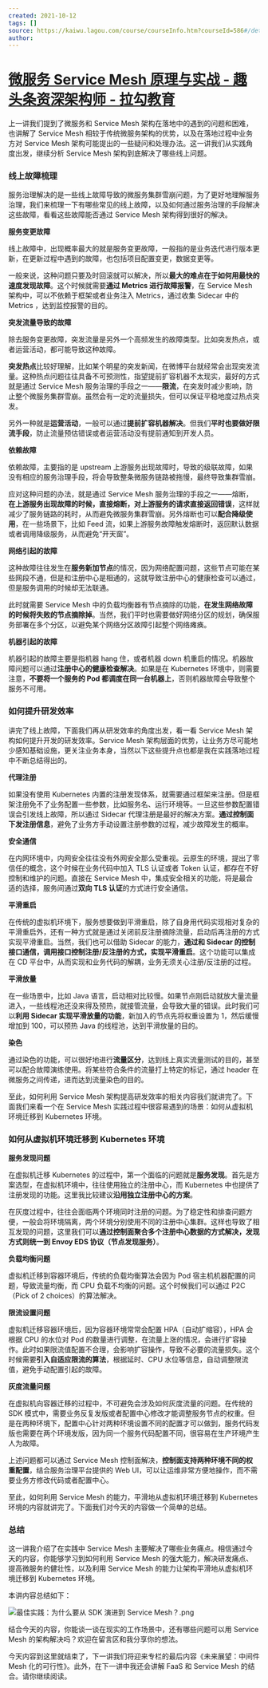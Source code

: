 ```yaml
---
created: 2021-10-12
tags: []
source: https://kaiwu.lagou.com/course/courseInfo.htm?courseId=586#/detail/pc?id=5992
author: 
---
```


# [微服务 Service Mesh 原理与实战 - 趣头条资深架构师 - 拉勾教育](https://kaiwu.lagou.com/course/courseInfo.htm?courseId=586#/detail/pc?id=5992)


上一讲我们提到了微服务和 Service Mesh 架构在落地中的遇到的问题和困难，也讲解了 Service Mesh 相较于传统微服务架构的优势，以及在落地过程中业务方对 Service Mesh 架构可能提出的一些疑问和处理办法。这一讲我们从实践角度出发，继续分析 Service Mesh 架构到底解决了哪些线上问题。

### 线上故障梳理

服务治理解决的是一些线上故障导致的微服务集群雪崩问题，为了更好地理解服务治理，我们来梳理一下有哪些常见的线上故障，以及如何通过服务治理的手段解决这些故障，看看这些故障能否通过 Service Mesh 架构得到很好的解决。

**服务变更故障**

线上故障中，出现概率最大的就是服务变更故障，一般指的是业务迭代进行版本更新，在更新过程中遇到的故障，也包括项目配置变更，数据变更等。

一般来说，这种问题只要及时回滚就可以解决，所以**最大的难点在于如何用最快的速度发现故障**。这个时候就需要**通过 Metrics 进行故障报警**，在 Service Mesh 架构中，可以不依赖于框架或者业务注入 Metrics，通过收集 Sidecar 中的 Metrics ，达到监控报警的目的。

**突发流量导致的故障**

除去服务变更故障，突发流量是另外一个高频发生的故障类型。比如突发热点，或者运营活动，都可能导致这种故障。

**突发热点**比较好理解，比如某个明星的突发新闻，在微博平台就经常会出现突发流量。这种热点问题往往具备不可预测性，指望提前扩容机器不太现实，最好的方式就是通过 Service Mesh 服务治理的手段之一——**限流**，在突发时减少影响，防止整个微服务集群雪崩。虽然会有一定的流量损失，但可以保证平稳地度过热点突发。

另外一种就是**运营活动**，一般可以通过**提前扩容机器解决**。但我们**平时也要做好限流手段**，防止流量预估错误或者运营活动没有提前通知到开发人员。

**依赖故障**

依赖故障，主要指的是 upstream 上游服务出现故障时，导致的级联故障，如果没有相应的服务治理手段，将会导致整条微服务链路被拖慢，最终导致集群雪崩。

应对这种问题的办法，就是通过 Service Mesh 服务治理的手段之一——熔断，**在上游服务出现故障的时候，直接熔断，对上游服务的请求直接返回错误**，这样就减少了服务链路的耗时，从而避免微服务集群雪崩。另外熔断也可以**配合降级使用**，在一些场景下，比如 Feed 流，如果上游服务故障触发熔断时，返回默认数据或者调用降级服务，从而避免“开天窗”。

**网络引起的故障**

这种故障往往发生在**服务新加节点**的情况，因为网络配置问题，这些节点可能在某些网段不通，但是和注册中心是相通的，这就导致注册中心的健康检查可以通过，但是服务调用的时候却无法联通。

此时就需要 Service Mesh 中的负载均衡器有节点摘除的功能，**在发生网络故障的时候将失败的节点摘除掉**。当然，我们平时也需要做好网络分区的规划，确保服务部署在多个分区，以避免某个网络分区故障引起整个网络瘫痪。

**机器引起的故障**

机器引起的故障主要是指机器 hang 住，或者机器 down 机重启的情况。机器故障问题可以通过**注册中心的健康检查解决**。如果是在 Kubernetes 环境中，则需要注意，**不要将一个服务的 Pod 都调度在同一台机器上**，否则机器故障会导致整个服务不可用。

### 如何提升研发效率

讲完了线上故障，下面我们再从研发效率的角度出发，看一看 Service Mesh 架构如何提升开发的研发效率。Service Mesh 架构层面的优势，让业务方尽可能地少感知基础设施，更关注业务本身，当然以下这些提升点也都是我在实践落地过程中不断总结得出的。

**代理注册**

如果没有使用 Kubernetes 内置的注册发现体系，就需要通过框架来注册。但是框架注册免不了业务配置一些参数，比如服务名、运行环境等。一旦这些参数配置错误会引发线上故障，所以通过 Sidecar 代理注册是最好的解决方案。**通过控制面下发注册信息**，避免了业务方手动设置注册参数的过程，减少故障发生的概率。

**安全通信**

在内网环境中，内网安全往往没有外网安全那么受重视。云原生的环境，提出了零信任的概念，这个时候在业务代码中加入 TLS 认证或者 Token 认证，都存在不好控制和维护的问题。直接在 Service Mesh 中，集成安全相关的功能，将是最合适的选择，服务间通过**双向 TLS 认证**的方式进行安全通信。

**平滑重启**

在传统的虚拟机环境下，服务想要做到平滑重启，除了自身用代码实现相对复杂的平滑重启外，还有一种方式就是通过关闭前反注册摘除流量，启动后再注册的方式实现平滑重启。当然，我们也可以借助 Sidecar 的能力，**通过和 Sidecar 的控制接口通信，调用接口控制注册/反注册的方式，实现平滑重启**。这个功能可以集成在 CD 平台中，从而实现和业务代码的解耦，业务无须关心注册/反注册的过程。

**平滑放量**

在一些场景中，比如 Java 语言，启动相对比较慢。如果节点刚启动就放大量流量进入，一些线程池还没来得及预热，就接管流量，会导致大量的错误。此时我们可以**利用 Sidecar 实现平滑放量的功能**，新加入的节点先将权重设置为 1，然后缓慢增加到 100，可以预热 Java 的线程池，达到平滑放量的目的。

**染色**

通过染色的功能，可以很好地进行**流量区分**，达到线上真实流量测试的目的，甚至可以配合故障演练使用。将某些符合条件的流量打上特定的标记，通过 header 在微服务之间传递，进而达到流量染色的目的。

至此，如何利用 Service Mesh 架构提高研发效率的相关内容我们就讲完了。下面我们来看一个在 Service Mesh 实践过程中很容易遇到的场景：如何从虚拟机环境迁移到 Kubernetes 环境。

### 如何从虚拟机环境迁移到 Kubernetes 环境

**服务发现问题**

在虚拟机迁移 Kubernetes 的过程中，第一个面临的问题就是**服务发现**。首先是方案选型，在虚拟机环境中，往往使用独立的注册中心，而 Kubernetes 中也提供了注册发现的功能。这里我比较建议**沿用独立注册中心的方案**。

在灰度过程中，往往会面临两个环境同时注册的问题。为了稳定性和排查问题方便，一般会将环境隔离，两个环境分别使用不同的注册中心集群。这样也导致了相互发现的问题，这里我们可以**通过控制面聚合多个注册中心数据的方式解决，发现方式则统一到 Envoy EDS 协议（节点发现服务）**。

**负载均衡问题**

虚拟机迁移到容器环境后，传统的负载均衡算法会因为 Pod 宿主机机器配置的问题，导致流量均衡，而 CPU 负载不均衡的问题。这个时候我们可以通过 P2C（Pick of 2 choices）的算法解决。

**限流设置问题**

虚拟机迁移容器环境后，因为容器环境常常会配置 HPA（自动扩缩容），HPA 会根据 CPU 的水位对 Pod 的数量进行调整，在流量上涨的情况，会进行扩容操作。此时如果限流值配置不合理，会影响扩容操作，导致不必要的流量损失。这个时候需要**引入自适应限流的算法**，根据延时、CPU 水位等信息，自动调整限流值，避免手动配置引起的故障。

**灰度流量问题**

在虚拟机向容器迁移的过程中，不可避免会涉及如何灰度流量的问题。在传统的 SDK 模式中，需要业务反复发版或者配置中心修改才能调整服务节点的权重。但是在两种环境下，配置中心针对两种环境设置不同的配置才可以做到，服务代码发版也需要在两个环境发版，因为同一个服务代码配置不同，很容易在生产环境产生人为故障。

上述问题都可以通过 Service Mesh 控制面解决，**控制面支持两种环境不同的权重配置**，结合服务治理平台提供的 Web UI，可以让运维非常方便地操作，而不需要业务方修改代码或者配置中心。

至此，如何利用 Service Mesh 的能力，平滑地从虚拟机环境迁移到 Kubernetes 环境的内容就讲完了。下面我们对今天的内容做一个简单的总结。

### 总结

这一讲我介绍了在实践中 Service Mesh 主要解决了哪些业务痛点。相信通过今天的内容，你能够学习到如何利用 Service Mesh 的强大能力，解决研发痛点、提高微服务的健壮性，以及利用 Service Mesh 的能力让架构平滑地从虚拟机环境迁移到 Kubernetes 环境。

本讲内容总结如下：

![最佳实践：为什么要从 SDK  演进到 Service Mesh？.png](https://s0.lgstatic.com/i/image6/M00/13/54/CioPOWBCBymAbElLAAHzHabcr4w419.png)

结合今天的内容，你能谈一谈在现实的工作场景中，还有哪些问题可以用 Service Mesh 的架构解决吗？欢迎在留言区和我分享你的想法。

今天内容到这里就结束了，下一讲我们将迎来专栏的最后内容《未来展望：中间件 Mesh 化的可行性》。此外，在下一讲中我还会讲解 FaaS 和 Service Mesh 的结合。请你继续阅读。
